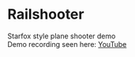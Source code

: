 # Railshooter
Starfox style plane shooter demo<br>
Demo recording seen here: <a href="https://youtu.be/RYcDXA3VY0E?t=47"> YouTube </a> 

